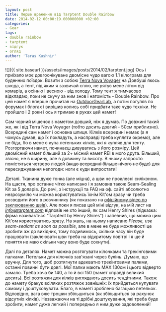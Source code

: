 ```yaml
---
layout: post
title: Перше враження від Tarptent Double Rainbow
date: 2014-02-12 00:00:19.000000000 +02:00
categories:
- Gear
tags:
- double rainbow
- tarptent
- відгук
- огляд
author: 'Taras Kushnir'
---
```


![]({{ site.baseurl }}/assets/images/posts/2014/02/tarptent.jpg)
Ось і приїхало моє довгоочікуване двомісне чудо вагою 1.1 кілограма для буденних поїздок. Возити з собою <a title="Огляд 3- або 4-сезонних 2-місних наметів для альпінізму" href="http://jamming.com.ua/%d0%be%d0%b3%d0%bb%d1%8f%d0%b4-3-%d0%b0%d0%b1%d0%be-4-%d1%81%d0%b5%d0%b7%d0%be%d0%bd%d0%bd%d0%b8%d1%85-2-%d0%bc%d1%96%d1%81%d0%bd%d0%b8%d1%85-%d0%bd%d0%b0%d0%bc%d0%b5%d1%82%d1%96%d0%b2-%d0%b4%d0%bb/" target="_blank" rel="noopener noreferrer">Terra Nova Voyager</a> на Довбуші якось шкода, а тент, під яким я зазвичай сплю, не рятує мене літом від комарів, а осінню і весною - від холоду. Тому тент я тимчасово відкладаю, поки не скучу за ним знов і натомість - Double Rainbow. Про цей намет я вперше прочитав на [OutdoorGearLab](http://www.outdoorgearlab.com/Backpacking-Tent-Reviews/Tarptent-Double-Rainbow), а потім погуляв по форумах і блогах і вирішив колись собі придбати таке чудо техніки. Не пройшло і 2 роки і ось я тримаю в руках цей намет!

<!--more-->

Сам чорний мішечок з наметом довший, ніж я думав. По довжині такий же, як і від Terra Nova Voyager (тобто досить довгий - 50см приблизно). Всередині сам намет і основна шпиця. Кілків всередині немає (а я чомусь думав, що їх покладуть, а насправді треба купляти окремо), але не біда, бо в мене є купа легеньких кілків, які я купляв для тенту. Розгортаючи намет, починаєш дивуватись з його розміру. Цей двомісний намет більший за 2+ місний намет REI в мого друга. Більший, звісно, не в ширину, але в довжину та висоту. В ньому запросто помістяться четверо людей <del>(якщо всередині більше нічого не буде)</del> для пересиджування непогоди: ноги є куди випростати!

Деталі. Тканина дуже тонка (але міцна), а шви не проклеєні силіконом. На щастя, про останнє чітко написано і я замовив також Seam-Sealing Kit за 5 доларів. До речі, з інструкції та FAQ на оф. сайті абсолютно незрозуміло чи можна користуватись їхнім Kit'ом зразу чи треба розводити його в розчиннику (як показано на [офіційному відео по заклеюванню швів](http://www.tarptent.com/ttvideos.html#seamseal)). Але поки я писав цей міні відгук, на мій лист на <em>info@tarptent.com</em> відповів не хто інший, як сам Henry Shires (підказка: фірма називається "Tarptent by Henry Shires") і запевнив, що можна цим Kit'ом користуватись зразу. На жаль, на ньому написано <em>Please, use seam-sealant as soon as possible</em>, але в мене не буде можливості це зробити аж до вихідних, тому подивимось, скільки часу він буде працювати (заклеювати шви треба на відкритому повітрі і я ще й поняття не маю скільки часу воно буде сохнути).

Далі по деталях. Намет можна розтягувати кілочками та трекінговими палками. Петельки для кілочків зав'язані через булінь. Думаю, що вручну. Для того, щоб розтягнути адекватно трекінговими палкми, останні повинні бути довгі. Мої палки мають MAX 130см і цього відверто замало. Треба хоча би 140, а то й всі 150 (намет справді великий досить). Всі розтяжки для кілків виглядають досить тендітними. Також до намету бракує всіляких розтяжок зовнішніх: їх прийдеться купувати самому і доштуковувати. Благо, в наметі зроблено багацько петельок. Відповідно, вага вже трошки збільшиться (як збільшиться за рахунок відсутніх кілків). Незважаючи на ті дрібні доштукування, які треба буде зробити, намет дуже легкий і попередньо я ним дуже задоволений!
